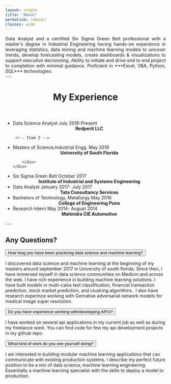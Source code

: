 ```yaml
---
layout: single
title: "About"
permalink: /about/
classes: wide
---
```

<html>
<!-- links -->
<link rel="stylesheet" href="/assets/css/timeline.css">
<link rel="stylesheet" href="/assets/css/faq.css">
<style>
div.justify {
  text-align: justify;
} 
</style>
<div class="justify">
Data Analyst and a certified Six Sigma Green Belt professional with a master’s degree in Industrial Engineering having hands-on experience in leveraging statistics, data mining and machine learning models to uncover trends, develop forecasting models, create dashboards & visualizations to support executive decisioning. Ability to initiate and drive end to end project to completion with minimal guidance. Proficient in ***Excel, VBA, Python, SQL*** technologies.
</div>
---
<body>
<header>
        
  <h1>My Experience</h1>
</header>
  
  <ul class="timeline">
    <!-- Item 1 -->
    <li>
      <div class="direction-r">
        <div class="flag-wrapper">
          <span class="hexa"></span>
          <span class="flag">Data Science Analyst</span>
          <span class="time-wrapper"><span class="time"> July 2018-Present</span></span>
        </div>
        <div class="desc">
            <center><b>Redperit LLC</b></center>
        </div>
      </div>
    </li>
  
     <!-- Item 2 -->
  <li>
    <div class="direction-l">
      <div class="flag-wrapper">
        <span class="hexa"></span>
        <span class="flag">Masters of Science,Industrial Engg.</span>
        <span class="time-wrapper"><span class="time">May 2019</span></span>
      </div>
      <div class="desc">
          <center><b>University of South Florida</b></center>
          
        </div>
    </div>
  </li>

  <!-- Item 3 -->
  <li>
    <div class="direction-r">
      <div class="flag-wrapper">
        <span class="hexa"></span>
        <span class="flag">Six Sigma Green Belt</span>
        <span class="time-wrapper"><span class="time">October 2017</span></span>
      </div>
      <div class="desc">
          <center> <b>Institute of Industrial and Systems Engineering</b> </center> 
        </div>
    </div>
  </li>

  <!-- Item 4 -->
  <li>
    <div class="direction-l">
        <div class="flag-wrapper">
        <span class="hexa"></span>
        <span class="flag">Data Analyst</span>
        <span class="time-wrapper"><span class="time">January 2017- July 2017 </span></span>
        </div>
        <div class="desc">
            <center><b>Tata Consultancy Services </b></center>
        </div>
    </div>
  </li>

  <!-- Item 5 -->
  <li>
  <div class="direction-r">
      <div class="flag-wrapper">
      <span class="hexa"></span>
      <span class="flag">Bachelors of Technology, Metallurgy</span>
      <span class="time-wrapper"><span class="time">May 2016</span></span>
      </div>
      <div class="desc">
          <center><b>College of Engineering Pune </b></center> 
      </div>
  </div>
  </li>
  <li>
  <div class="direction-l">
      <div class="flag-wrapper">
      <span class="hexa"></span>
      <span class="flag">Research Intern</span>
      <span class="time-wrapper"><span class="time"> May 2014- August 2014</span></span>
      </div>
      <div class="desc">
          <center><b>Mahindra CIE Automotive </b></center>
      </div>
  </div>
  </li>
  </ul>
  ---
  <div>
  <h2>Any Questions?</h2>
<button type="button" class="collapsible">How long you have been practicing data science and machine learning?</button>
<div class="content">
  <p>I discovered data science and machine learning at the beginning of my masters around september 2017 in University of south florida. Since then, I have immersed myself in data science communities on Medium and across the web.
        I have rich experience in building machine learning solutions. I have built models in multi-calss text classification, financial transaction prediction, stock market prediction, and clustring algorithms .
        I also have research experince working with Genrative adversarial network models for medical image super resolution. </p>
</div>
<button type="button" class="collapsible">Do you have experience working with/developing API's? </button>
<div class="content">
  <p>I have worked on several api applications in my current job as well as during my freelance work. You can find code for few my api development projects in my github repo. </p>
</div>
<button type="button" class="collapsible">What kind of work do you see yourself doing?</button>
<div class="content">
  <p>I am interested in building modular machine learning applications that can communicate with existing production systems.
     I describe my perfect future position to be a mix of data science, machine learning engineering. Essentially a machine learning specialist with the skills to deploy a model to production.</p>
</div>

<script>
var coll = document.getElementsByClassName("collapsible");
var i;

for (i = 0; i < coll.length; i++) {
  coll[i].addEventListener("click", function() {
    this.classList.toggle("active");
    var content = this.nextElementSibling;
    if (content.style.display === "block") {
      content.style.display = "none";
    } else {
      content.style.display = "block";
    }
  });
}
</script>

  </div>   
</body>
</html>